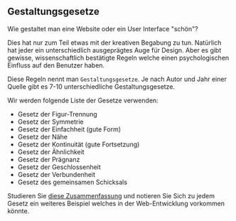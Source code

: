 ## Gestaltungsgesetze ##

Wie gestaltet man eine Website oder ein User Interface "schön"?

Dies hat nur zum Teil etwas mit der kreativen Begabung zu tun. Natürlich hat jeder ein unterschiedlich
ausgeprägtes Auge für Design. Aber es gibt gewisse, wissenschaftlich bestätigte Regeln welche einen
psychologischen Einfluss auf den Benutzer haben.

Diese Regeln nennt man `Gestaltungsgesetze`. Je nach Autor und Jahr einer Quelle gibt es 7-10 unterschiedliche
Gestaltungsgesetze.

Wir werden folgende Liste der Gesetze verwenden:

- Gesetz der Figur-Trennung
- Gesetz der Symmetrie
- Gesetz der Einfachheit (gute Form)
- Gesetz der Nähe
- Gesetz der Kontinuität (gute Fortsetzung)
- Gesetz der Ähnlichkeit
- Gesetz der Prägnanz
- Gesetz der Geschlossenheit
- Gesetz der Verbundenheit
- Gesetz des gemeinsamen Schicksals

Studieren Sie [diese Zusammenfassung](https://github.com/Andi-Moser/SJ20-21-M152/raw/master/m152/Uebungen/Unterlagen/Gestaltgesetze.pdf)
und notieren Sie Sich zu jedem Gesetz ein weiteres Beispiel welches in der Web-Entwicklung vorkommen könnte.